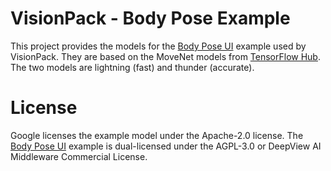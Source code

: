 # VisionPack - Body Pose Example

This project provides the models for the [Body Pose UI][bodyposeui] example used by VisionPack.  They are based on the MoveNet models from [TensorFlow Hub][movenet].  The two models are lightning (fast) and thunder (accurate).

# License

Google licenses the example model under the Apache-2.0 license.  The [Body Pose UI][bodyposeui] example is dual-licensed under the AGPL-3.0 or DeepView AI Middleware Commercial License.

[bodyposeui]: https://github.com/DeepViewML/bodyposeui
[movenet]: https://www.tensorflow.org/hub/tutorials/movenet
